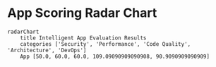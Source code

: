 # App Scoring Radar Chart

```mermaid
radarChart
    title Intelligent App Evaluation Results
    categories ['Security', 'Performance', 'Code Quality', 'Architecture', 'DevOps']
    App [50.0, 60.0, 60.0, 109.09090909090908, 90.9090909090909]
```
